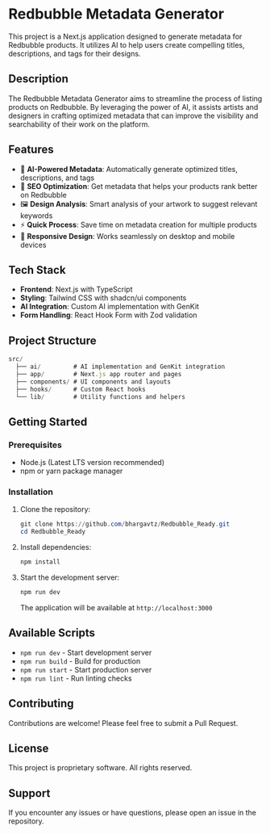 # Redbubble Metadata Generator

This project is a Next.js application designed to generate metadata for Redbubble products. It utilizes AI to help users create compelling titles, descriptions, and tags for their designs.

## Description

The Redbubble Metadata Generator aims to streamline the process of listing products on Redbubble. By leveraging the power of AI, it assists artists and designers in crafting optimized metadata that can improve the visibility and searchability of their work on the platform.

## Features

- 🎨 **AI-Powered Metadata**: Automatically generate optimized titles, descriptions, and tags
- 🎯 **SEO Optimization**: Get metadata that helps your products rank better on Redbubble
- 🖼️ **Design Analysis**: Smart analysis of your artwork to suggest relevant keywords
- ⚡ **Quick Process**: Save time on metadata creation for multiple products
- 📱 **Responsive Design**: Works seamlessly on desktop and mobile devices

## Tech Stack

- **Frontend**: Next.js with TypeScript
- **Styling**: Tailwind CSS with shadcn/ui components
- **AI Integration**: Custom AI implementation with GenKit
- **Form Handling**: React Hook Form with Zod validation

## Project Structure

```typescript
src/
  ├── ai/         # AI implementation and GenKit integration
  ├── app/        # Next.js app router and pages
  ├── components/ # UI components and layouts
  ├── hooks/      # Custom React hooks
  └── lib/        # Utility functions and helpers
```

## Getting Started

### Prerequisites

- Node.js (Latest LTS version recommended)
- npm or yarn package manager

### Installation

1. Clone the repository:

    ```powershell
    git clone https://github.com/bhargavtz/Redbubble_Ready.git
    cd Redbubble_Ready
    ```

2. Install dependencies:

    ```powershell
    npm install
    ```

3. Start the development server:

    ```powershell
    npm run dev
    ```

    The application will be available at `http://localhost:3000`

## Available Scripts

- `npm run dev` - Start development server
- `npm run build` - Build for production
- `npm run start` - Start production server
- `npm run lint` - Run linting checks

## Contributing

Contributions are welcome! Please feel free to submit a Pull Request.

## License

This project is proprietary software. All rights reserved.

## Support

If you encounter any issues or have questions, please open an issue in the repository.



